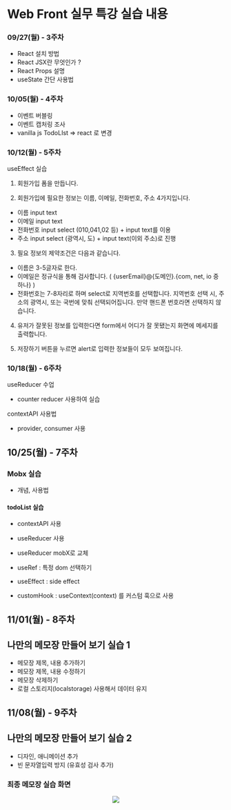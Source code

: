 # Web Front 실무 특강 실습 내용

### 09/27(월) - 3주차

-   React 설치 방법
-   React JSX란 무엇인가 ?
-   React Props 설명
-   useState 간단 사용법

### 10/05(월) - 4주차

-   이벤트 버블링
-   이벤트 캡처링 조사
-   vanilla js TodoLIst => react 로 변경

### 10/12(월) - 5주차

useEffect 실습

1. 회원가입 폼을 만듭니다.

2. 회원가입에 필요한 정보는 이름, 이메일, 전화번호, 주소 4가지입니다.

-   이름 input text
-   이메일 input text
-   전화번호 input select (010,041,02 등) + input text를 이용
-   주소 input select (광역시, 도) + input text(이외 주소)로 진행

3. 필요 정보의 제약조건은 다음과 같습니다.

-   이름은 3-5글자로 한다.
-   이메일은 정규식을 통해 검사합니다. ( {userEmail}@{도메인}.{com, net, io 중 하나} )
-   전화번호는 7-8자리로 하며 select로 지역번호를 선택합니다. 지역번호 선택 시, 주소의 광역시, 또는 국번에 맞춰 선택되어집니다. 만약 핸드폰 번호라면 선택하지 않습니다.

4. 유저가 잘못된 정보를 입력한다면 form에서 어디가 잘 못됐는지 화면에 메세지를 출력합니다.

5. 저장하기 버튼을 누르면 alert로 입력한 정보들이 모두 보여집니다.

### 10/18(월) - 6주차

useReducer 수업

-   counter reducer 사용하여 실습

contextAPI 사용법

-   provider, consumer 사용

## 10/25(월) - 7주차

### Mobx 실습

-   개념, 사용법

#### todoList 실습

-   contextAPI 사용
-   useReducer 사용
-   useReducer mobX로 교체

-   useRef : 특정 dom 선택하기
-   useEffect : side effect
-   customHook : useContext(context) 를 커스텀 훅으로 사용

## 11/01(월) - 8주차

## 나만의 메모장 만들어 보기 실습 1

-   메모장 제목, 내용 추가하기
-   메모장 제목, 내용 수정하기
-   메모장 삭제하기
-   로컬 스토리지(localstorage) 사용해서 데이터 유지

## 11/08(월) - 9주차

## 나만의 메모장 만들어 보기 실습 2

-   디자인, 애니메이션 추가
-   빈 문자열입력 방지 (유효성 검사 추가)


### 최종 메모장 실습 화면
<p align="center">
  <img src="https://user-images.githubusercontent.com/51049245/140735041-33960690-5c7a-488e-a6db-395a12600756.png"/>
</p>

